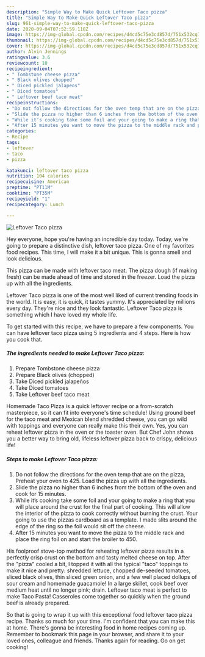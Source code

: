 ```yaml
---
description: "Simple Way to Make Quick Leftover Taco pizza"
title: "Simple Way to Make Quick Leftover Taco pizza"
slug: 961-simple-way-to-make-quick-leftover-taco-pizza
date: 2020-09-04T07:52:59.118Z
image: https://img-global.cpcdn.com/recipes/d4cd5c75e3cd857d/751x532cq70/leftover-taco-pizza-recipe-main-photo.jpg
thumbnail: https://img-global.cpcdn.com/recipes/d4cd5c75e3cd857d/751x532cq70/leftover-taco-pizza-recipe-main-photo.jpg
cover: https://img-global.cpcdn.com/recipes/d4cd5c75e3cd857d/751x532cq70/leftover-taco-pizza-recipe-main-photo.jpg
author: Alvin Jennings
ratingvalue: 3.6
reviewcount: 10
recipeingredient:
- " Tombstone cheese pizza"
- " Black olives chopped"
- " Diced pickled jalapeos"
- " Diced tomatoes"
- " Leftover beef taco meat"
recipeinstructions:
- "Do not follow the directions for the oven temp that are on the pizza, Preheat your oven to 425. Load the pizza up with all the ingredients."
- "Slide the pizza no higher than 6 inches from the bottom of the oven and cook for 15 minutes."
- "While it’s cooking take some foil and your going to make a ring that you will place around the crust for the final part of cooking. This will allow the interior of the pizza to cook correctly without burning the crust. Your going to use the pizzas cardboard as a template. I made slits around the edge of the ring so the foil would sit off the cheese."
- "After 15 minutes you want to move the pizza to the middle rack and place the ring foil on and start the broiler to 450."
categories:
- Recipe
tags:
- leftover
- taco
- pizza

katakunci: leftover taco pizza 
nutrition: 104 calories
recipecuisine: American
preptime: "PT11M"
cooktime: "PT35M"
recipeyield: "1"
recipecategory: Lunch

---
```



![Leftover Taco pizza](https://img-global.cpcdn.com/recipes/d4cd5c75e3cd857d/751x532cq70/leftover-taco-pizza-recipe-main-photo.jpg)

Hey everyone, hope you're having an incredible day today. Today, we're going to prepare a distinctive dish, leftover taco pizza. One of my favorites food recipes. This time, I will make it a bit unique. This is gonna smell and look delicious.

This pizza can be made with leftover taco meat. The pizza dough (if making fresh) can be made ahead of time and stored in the freezer. Load the pizza up with all the ingredients.

Leftover Taco pizza is one of the most well liked of current trending foods in the world. It is easy, it is quick, it tastes yummy. It's appreciated by millions every day. They're nice and they look fantastic. Leftover Taco pizza is something which I have loved my whole life.


To get started with this recipe, we have to prepare a few components. You can have leftover taco pizza using 5 ingredients and 4 steps. Here is how you cook that.

<!--inarticleads1-->

##### The ingredients needed to make Leftover Taco pizza:

1. Prepare  Tombstone cheese pizza
1. Prepare  Black olives (chopped)
1. Take  Diced pickled jalapeños
1. Take  Diced tomatoes
1. Take  Leftover beef taco meat


Homemade Taco Pizza is a quick leftover recipe or a from-scratch masterpiece, so it can fit into everyone&#39;s time schedule! Using ground beef for the taco meat and Mexican blend shredded cheese, you can go wild with toppings and everyone can really make this their own. Yes, you can reheat leftover pizza in the oven or the toaster oven. But Chef John shows you a better way to bring old, lifeless leftover pizza back to crispy, delicious life! 

<!--inarticleads2-->

##### Steps to make Leftover Taco pizza:

1. Do not follow the directions for the oven temp that are on the pizza, Preheat your oven to 425. Load the pizza up with all the ingredients.
1. Slide the pizza no higher than 6 inches from the bottom of the oven and cook for 15 minutes.
1. While it’s cooking take some foil and your going to make a ring that you will place around the crust for the final part of cooking. This will allow the interior of the pizza to cook correctly without burning the crust. Your going to use the pizzas cardboard as a template. I made slits around the edge of the ring so the foil would sit off the cheese.
1. After 15 minutes you want to move the pizza to the middle rack and place the ring foil on and start the broiler to 450.


His foolproof stove-top method for reheating leftover pizza results in a perfectly crisp crust on the bottom and tasty melted cheese on top. After the &#34;pizza&#34; cooled a bit, I topped it with all the typical &#34;taco&#34; toppings to make it nice and pretty: shredded lettuce, chopped de-seeded tomatoes, sliced black olives, thin sliced green onion, and a few well placed dollups of sour cream and homemade guacamole! In a large skillet, cook beef over medium heat until no longer pink; drain. Leftover taco meat is perfect to make Taco Pasta! Casseroles come together so quickly when the ground beef is already prepared. 

So that is going to wrap it up with this exceptional food leftover taco pizza recipe. Thanks so much for your time. I'm confident that you can make this at home. There's gonna be interesting food in home recipes coming up. Remember to bookmark this page in your browser, and share it to your loved ones, colleague and friends. Thanks again for reading. Go on get cooking!
